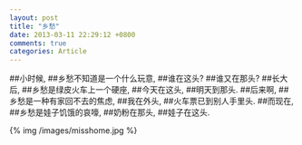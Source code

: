 ```yaml
---
layout: post
title: "乡愁"
date: 2013-03-11 22:29:12 +0800
comments: true
categories: Article
---
```


##小时候,
##乡愁不知道是一个什么玩意,
##谁在这头?
##谁又在那头?
##长大后,
##乡愁是绿皮火车上一个硬座,
##今天在这头,
##明天到那头.
##后来啊,
##乡愁是一种有家回不去的焦虑,
##我在外头,
##火车票已到别人手里头.
##而现在,
##乡愁是娃子饥饿的哀嚎,
##奶粉在那头,
##娃子在这头.

 {% img /images/misshome.jpg %}